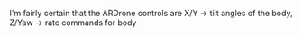 I'm fairly certain that the ARDrone controls are X/Y -> tilt angles of the body, Z/Yaw -> rate commands for body